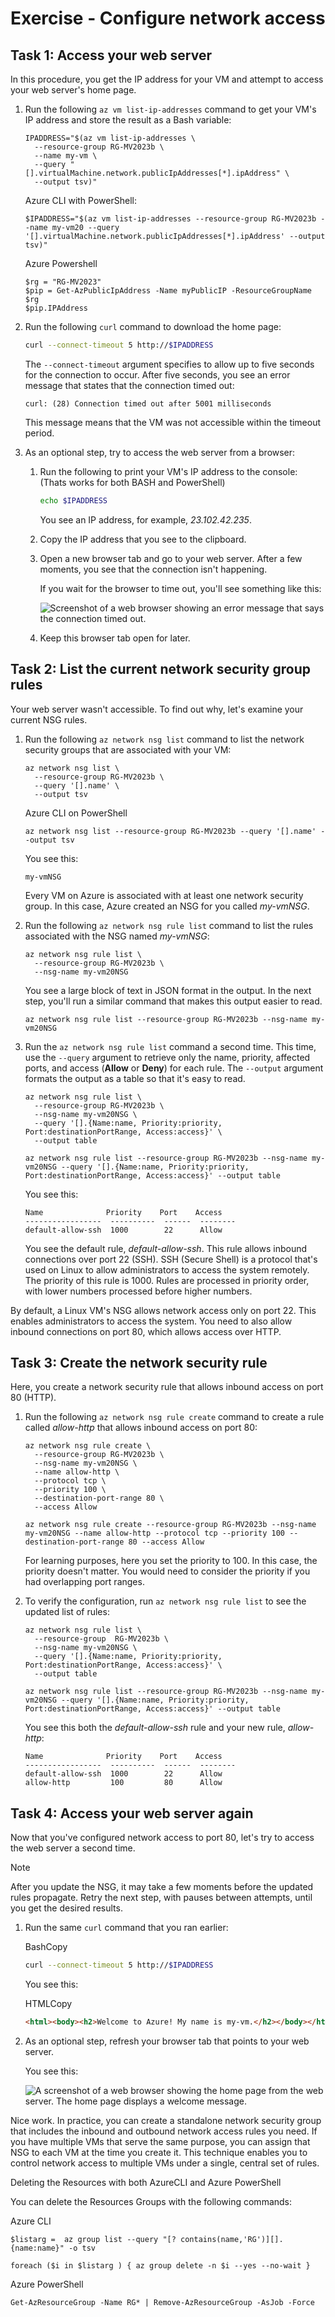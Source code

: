 # Exercise - Configure network access

## Task 1: Access your web server

In this procedure, you get the IP address for your VM and attempt to access your web server's home page.

1. Run the following `az vm list-ip-addresses` command to get your VM's IP address and store the result as a Bash variable:

   ```azurecli
   IPADDRESS="$(az vm list-ip-addresses \
     --resource-group RG-MV2023b \
     --name my-vm \
     --query "[].virtualMachine.network.publicIpAddresses[*].ipAddress" \
     --output tsv)"
   ```

   Azure CLI with PowerShell:

   ```
   $IPADDRESS="$(az vm list-ip-addresses --resource-group RG-MV2023b --name my-vm20 --query '[].virtualMachine.network.publicIpAddresses[*].ipAddress' --output tsv)"
   ```

   

   Azure Powershell

   ```
   $rg = "RG-MV2023"
   $pip = Get-AzPublicIpAddress -Name myPublicIP -ResourceGroupName $rg
   $pip.IPAddress
   ```

   

2. Run the following `curl` command to download the home page:

   ```bash
   curl --connect-timeout 5 http://$IPADDRESS
   ```

   The `--connect-timeout` argument specifies to allow up to five seconds for the connection to occur. After five seconds, you see an error message that states that the connection timed out:

   ```output
   curl: (28) Connection timed out after 5001 milliseconds
   ```

   This message means that the VM was not accessible within the timeout period.

3. As an optional step, try to access the web server from a browser:

   1. Run the following to print your VM's IP address to the console: (Thats works for both BASH and PowerShell)

      ```bash
      echo $IPADDRESS
      ```

      You see an IP address, for example, *23.102.42.235*.

   2. Copy the IP address that you see to the clipboard.

   3. Open a new browser tab and go to your web server. After a few moments, you see that the connection isn't happening.

      If you wait for the browser to time out, you'll see something like this:

      ![Screenshot of a web browser showing an error message that says the connection timed out.](https://learn.microsoft.com/en-us/training/wwl-azure/describe-azure-compute-networking-services/media/browser-request-timeout-d7cc0e02.png)

   4. Keep this browser tab open for later.

## Task 2: List the current network security group rules

Your web server wasn't accessible. To find out why, let's examine your current NSG rules.

1. Run the following `az network nsg list` command to list the network security groups that are associated with your VM:

   ```azurecli
   az network nsg list \
     --resource-group RG-MV2023b \
     --query '[].name' \
     --output tsv
   ```

   Azure CLI on PowerShell

   ```
   az network nsg list --resource-group RG-MV2023b --query '[].name' --output tsv
   ```

   

   You see this:

   ```output
   my-vmNSG
   ```

   Every VM on Azure is associated with at least one network security group. In this case, Azure created an NSG for you called *my-vmNSG*.

2. Run the following `az network nsg rule list` command to list the rules associated with the NSG named *my-vmNSG*:

   ```azurecli
   az network nsg rule list \
     --resource-group RG-MV2023b \
     --nsg-name my-vm20NSG
   ```

   You see a large block of text in JSON format in the output. In the next step, you'll run a similar command that makes this output easier to read.

   ```
   az network nsg rule list --resource-group RG-MV2023b --nsg-name my-vm20NSG
   ```

   

3. Run the `az network nsg rule list` command a second time. This time, use the `--query` argument to retrieve only the name, priority, affected ports, and access (**Allow** or **Deny**) for each rule. The `--output` argument formats the output as a table so that it's easy to read.

   ```azurecli
   az network nsg rule list \
     --resource-group RG-MV2023b \
     --nsg-name my-vm20NSG \
     --query '[].{Name:name, Priority:priority, Port:destinationPortRange, Access:access}' \
     --output table
   ```

   ```
   az network nsg rule list --resource-group RG-MV2023b --nsg-name my-vm20NSG --query '[].{Name:name, Priority:priority, Port:destinationPortRange, Access:access}' --output table
   ```
   
   You see this:
   
   ```output
   Name              Priority    Port    Access
   -----------------  ----------  ------  --------
   default-allow-ssh  1000        22      Allow
   ```
   
   You see the default rule, *default-allow-ssh*. This rule allows inbound connections over port 22 (SSH). SSH (Secure Shell) is a protocol that's used on Linux to allow administrators to access the system remotely. The priority of this rule is 1000. Rules are processed in priority order, with lower numbers processed before higher numbers.

By default, a Linux VM's NSG allows network access only on port 22. This enables administrators to access the system. You need to also allow inbound connections on port 80, which allows access over HTTP.

## Task 3: Create the network security rule

Here, you create a network security rule that allows inbound access on port 80 (HTTP).

1. Run the following `az network nsg rule create` command to create a rule called *allow-http* that allows inbound access on port 80:

   ```azurecli
   az network nsg rule create \
     --resource-group RG-MV2023b \
     --nsg-name my-vm20NSG \
     --name allow-http \
     --protocol tcp \
     --priority 100 \
     --destination-port-range 80 \
     --access Allow
   ```

   ```
   az network nsg rule create --resource-group RG-MV2023b --nsg-name my-vm20NSG --name allow-http --protocol tcp --priority 100 --destination-port-range 80 --access Allow
   ```

   

   For learning purposes, here you set the priority to 100. In this case, the priority doesn't matter. You would need to consider the priority if you had overlapping port ranges.

2. To verify the configuration, run `az network nsg rule list` to see the updated list of rules:

   ```azurecli
   az network nsg rule list \
     --resource-group  RG-MV2023b \
     --nsg-name my-vm20NSG \
     --query '[].{Name:name, Priority:priority, Port:destinationPortRange, Access:access}' \
     --output table
   ```
   
   ```
   az network nsg rule list --resource-group RG-MV2023b --nsg-name my-vm20NSG --query '[].{Name:name, Priority:priority, Port:destinationPortRange, Access:access}' --output table
   ```

   

   You see this both the *default-allow-ssh* rule and your new rule, *allow-http*:
   
   ```output
   Name              Priority    Port    Access
   -----------------  ----------  ------  --------
   default-allow-ssh  1000        22      Allow
   allow-http         100         80      Allow
   ```

## Task 4: Access your web server again

Now that you've configured network access to port 80, let's try to access the web server a second time.

 Note

After you update the NSG, it may take a few moments before the updated rules propagate. Retry the next step, with pauses between attempts, until you get the desired results.

1. Run the same `curl` command that you ran earlier:

   BashCopy

   ```bash
   curl --connect-timeout 5 http://$IPADDRESS
   ```

   You see this:

   HTMLCopy

   ```html
   <html><body><h2>Welcome to Azure! My name is my-vm.</h2></body></html>
   ```

2. As an optional step, refresh your browser tab that points to your web server.

   You see this:

   ![A screenshot of a web browser showing the home page from the web server. The home page displays a welcome message.](https://learn.microsoft.com/en-us/training/wwl-azure/describe-azure-compute-networking-services/media/browser-request-successful-df21c6f1.png)

Nice work. In practice, you can create a standalone network security group that includes the inbound and outbound network access rules you need. If you have multiple VMs that serve the same purpose, you can assign that NSG to each VM at the time you create it. This technique enables you to control network access to multiple VMs under a single, central set of rules.

Deleting the Resources with both AzureCLI and Azure PowerShell

You can delete the Resources Groups with the following commands:

Azure CLI

```
$listarg =  az group list --query "[? contains(name,'RG')][].{name:name}" -o tsv
```
```
foreach ($i in $listarg ) { az group delete -n $i --yes --no-wait }
```

Azure PowerShell

```
Get-AzResourceGroup -Name RG* | Remove-AzResourceGroup -AsJob -Force
```